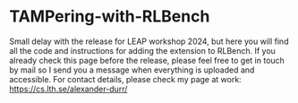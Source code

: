 # TAMPering-with-RLBench
Small delay with the release for LEAP workshop 2024, but here you will find all the code and instructions for adding the extension to RLBench.
If you already check this page before the release, please feel free to get in touch by mail so I send you a message when everything is uploaded and accessible. For contact details, please check my page at work: https://cs.lth.se/alexander-durr/
